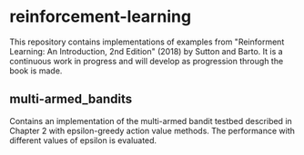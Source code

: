# reinforcement-learning
This repository contains implementations of examples from "Reinforment Learning: An Introduction, 2nd Edition" (2018) by Sutton and Barto. It is a continuous work in progress and will develop as progression through the book is made.

## multi-armed_bandits
Contains an implementation of the multi-armed bandit testbed described in Chapter 2 with epsilon-greedy action value methods. The performance with different values of epsilon is evaluated. 
